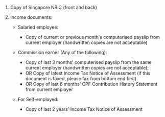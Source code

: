 1. Copy of Singapore NRIC (front and back)

2. Income documents:
	* Salaried employee:
		* Copy of current or previous month's computerised payslip from current employer (handwritten copies are not acceptable)

	* Commission earner (Any of the following):
		* Copy of last 3 months' computerised payslip from the same current employer (handwritten copies are not acceptable);
		* OR Copy of latest Income Tax Notice of Assessment (if this document is faxed, please fax from bottom end first)
		* OR Copy of last 6 months' CPF Contribution History Statement from current employer

	* For Self-employed:
		* Copy of last 2 years' Income Tax Notice of Assessment